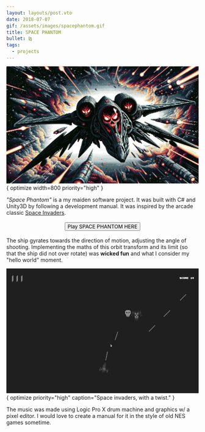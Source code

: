 ```yaml
---
layout: layouts/post.vto
date: 2018-07-07
gif: /assets/images/spacephantom.gif
title: SPACE PHANTOM
bullet: ⧎
tags:
  - projects
---
```


![An alien spaceship shooting at another dark ship in space](/assets/images/space-phantom.webp){ optimize width=800 priority="high" }

_"Space Phantom"_ is a my maiden software project. It was built with C# and Unity3D by following a development manual. It was inspired by the arcade classic [Space Invaders](https://en.wikipedia.org/wiki/Space_Invaders).
<br>
<br>
<a href="game" style="display:table;margin:auto"><button style="font-family: var(--font-family-title) !important;">Play SPACE PHANTOM HERE</button></a>
<br>
The ship gyrates towards the direction of motion, adjusting the angle of shooting. Implementing the maths of this orbit transform and its limit (so that the ship did not over rotate) was **wicked fun** and what I consider my "hello world" moment.

![A screengrab of the game Space Phantom, depicting an alien ship destroying enemies in the shape of red skulls with laser beams.](/assets/images/spacephantom.gif){ optimize priority="high" caption="Space invaders, with a twist." }

The music was made using Logic Pro X drum machine and graphics w/ a pixel editor. I would love to create a manual for it in the style of old NES games sometime.
